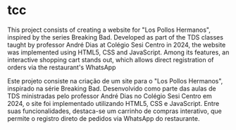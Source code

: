 # tcc
This project consists of creating a website for "Los Pollos Hermanos", inspired by the series Breaking Bad. Developed as part of the TDS classes taught by professor André Dias at Colégio Sesi Centro in 2024, the website was implemented using HTML5, CSS and JavaScript. Among its features, an interactive shopping cart stands out, which allows direct registration of orders via the restaurant's WhatsApp

Este projeto consiste na criação de um site para o "Los Pollos Hermanos", inspirado na série Breaking Bad. Desenvolvido como parte das aulas de TDS ministradas pelo professor André Dias no Colégio Sesi Centro em 2024, o site foi implementado utilizando HTML5, CSS e JavaScript. Entre suas funcionalidades, destaca-se um carrinho de compras interativo, que permite o registro direto de pedidos via WhatsApp do restaurante.
